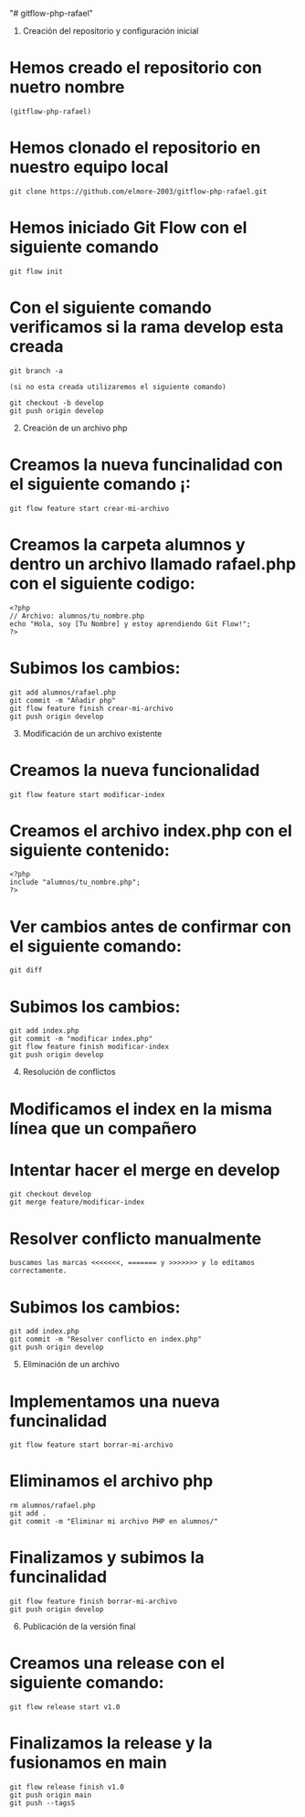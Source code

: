 "# gitflow-php-rafael"  

1. Creación del repositorio y configuración inicial

  # Hemos creado el repositorio con nuetro nombre 
  
    (gitflow-php-rafael)
    
  # Hemos clonado el repositorio en nuestro equipo local
  
    git clone https://github.com/elmore-2003/gitflow-php-rafael.git
  
  # Hemos iniciado Git Flow con el siguiente comando
  
    git flow init
  
  # Con el siguiente comando verificamos si la rama develop esta creada
  
    git branch -a 
  
    (si no esta creada utilizaremos el siguiente comando)
  
    git checkout -b develop
    git push origin develop
  
2. Creación de un archivo php

  # Creamos la nueva funcinalidad con el siguiente comando ¡:
  
    git flow feature start crear-mi-archivo
  
  # Creamos la carpeta alumnos y dentro un archivo llamado rafael.php con el siguiente codigo:
  
    <?php
    // Archivo: alumnos/tu_nombre.php
    echo "Hola, soy [Tu Nombre] y estoy aprendiendo Git Flow!";
    ?>
  
  # Subimos los cambios:
  
    git add alumnos/rafael.php
    git commit -m "Añadir php"
    git flow feature finish crear-mi-archivo
    git push origin develop

3. Modificación de un archivo existente

  # Creamos la nueva funcionalidad

    git flow feature start modificar-index

  # Creamos el archivo index.php con el siguiente contenido:

    <?php
    include "alumnos/tu_nombre.php";
    ?>

  # Ver cambios antes de confirmar con el siguiente comando:

    git diff

  # Subimos los cambios:

    git add index.php
    git commit -m "modificar index.php"
    git flow feature finish modificar-index
    git push origin develop

   
4. Resolución de conflictos

  # Modificamos el index en la misma línea que un compañero

  # Intentar hacer el merge en develop

    git checkout develop
    git merge feature/modificar-index

  # Resolver conflicto manualmente 

    buscamos las marcas <<<<<<<, ======= y >>>>>>> y lo edítamos correctamente.

  # Subimos los cambios:

    git add index.php
    git commit -m "Resolver conflicto en index.php"
    git push origin develop
  
5. Eliminación de un archivo

  # Implementamos una nueva funcinalidad

    git flow feature start borrar-mi-archivo

  # Eliminamos el archivo php

    rm alumnos/rafael.php
    git add .
    git commit -m "Eliminar mi archivo PHP en alumnos/"

  # Finalizamos y subimos la funcinalidad

    git flow feature finish borrar-mi-archivo
    git push origin develop
   
6. Publicación de la versión final

  # Creamos una release con el siguiente comando:

    git flow release start v1.0

  # Finalizamos la release y la fusionamos en main

    git flow release finish v1.0
    git push origin main
    git push --tagsS
  
    
